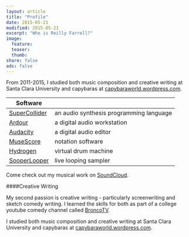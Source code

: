 ```yaml
---
layout: article
title: "Profile"
date: 2015-05-21
modified: 2015-05-21
excerpt: "Who is Reilly Farrell?"
image:
  feature: 
  teaser: 
  thumb:
share: false
ads: false
---
```


From 2011-2015, I studied both music composition and creative writing at Santa Clara University and capybaras at [capybaraworld.wordpress.com](https://capybaraworld.wordpress.com/about/).  



| Software                                        |                                         |
|-------------------------------------------------|-----------------------------------------|
| [SuperCollider](http://supercollider.github.io) | an audio synthesis programming language |
| [Ardour](http://ardour.org)                     | a digital audio workstation             |
| [Audacity](http://web.audacityteam.org/about/)  | a digital audio editor                  |
| [MuseScore](https://musescore.org)              | notation software                       |
| [Hydrogen](http://www.hydrogen-music.org/hcms/) | virtual drum machine                    |
| [SooperLooper](http://essej.net/sooperlooper/)  | live looping sampler                    |

Come check out my musical work on [SoundCloud](https://soundcloud.com/capybarrage-reilly).

####Creative Writing

My second passion is creative writing - particularly screenwriting and sketch comedy writing.  I learned the skills for both as part of a college youtube comedy channel called [BroncoTV](https://www.youtube.com/user/broncotv/featured).

I studied both music composition and creative writing at Santa Clara University and capybaras at [capybaraworld.wordpress.com](https://capybaraworld.wordpress.com/about/).  
